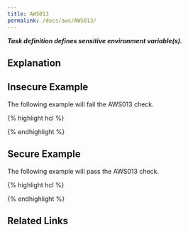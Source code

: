 ```yaml
---
title: AWS013
permalink: /docs/aws/AWS013/
---
```


***Task definition defines sensitive environment variable(s).***

## Explanation



## Insecure Example

The following example will fail the AWS013 check.

{% highlight hcl %}

{% endhighlight %}

## Secure Example

The following example will pass the AWS013 check.

{% highlight hcl %}

{% endhighlight %}

## Related Links


